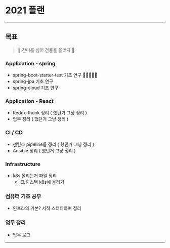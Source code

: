 # 2021 플랜
---

## 목표
> 🗿 잔디를 심어 건물을 올리자 🗿
### Application - spring
* spring-boot-starter-test 기초 연구 🗿🗿🗿🗿🗿
* spring-jpa 기초 연구
* spring-cloud 기초 연구
### Application - React
* Redux-thunk 정리 ( 했던거 그냥 정리 )
* 업무 정리 ( 했던거 그냥 정리 )
### CI / CD
* 젠킨스 pipeline들 정리 ( 했던거 그냥 정리 )
* Ansible 정리 ( 했던거 그냥 정리 )
### Infrastructure
* k8s 올리는거 파일 정리
    * ELK 스택 k8s에 올리기
### 컴퓨터 기초 공부
* 인프라의 기본? 서적 스터디하며 정리
### 업무 정리
* 업무 로그
---


